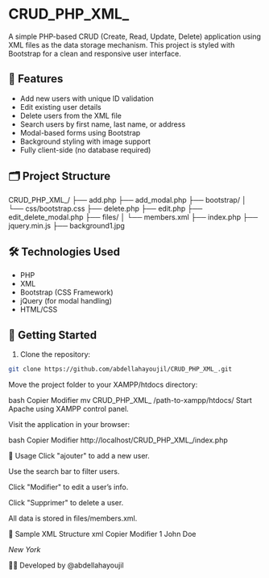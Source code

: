 # CRUD_PHP_XML_

A simple PHP-based CRUD (Create, Read, Update, Delete) application using XML files as the data storage mechanism. This project is styled with Bootstrap for a clean and responsive user interface.

## 🌟 Features

- Add new users with unique ID validation  
- Edit existing user details  
- Delete users from the XML file  
- Search users by first name, last name, or address  
- Modal-based forms using Bootstrap  
- Background styling with image support  
- Fully client-side (no database required)  

## 🗂 Project Structure

CRUD_PHP_XML_/
├── add.php
├── add_modal.php
├── bootstrap/
│ └── css/bootstrap.css
├── delete.php
├── edit.php
├── edit_delete_modal.php
├── files/
│ └── members.xml
├── index.php
├── jquery.min.js
├── background1.jpg 


## 🛠️ Technologies Used

- PHP  
- XML  
- Bootstrap (CSS Framework)  
- jQuery (for modal handling)  
- HTML/CSS  

## 🚀 Getting Started

1. Clone the repository:

```bash
git clone https://github.com/abdellahayoujil/CRUD_PHP_XML_.git
```

Move the project folder to your XAMPP/htdocs directory:

bash
Copier
Modifier
mv CRUD_PHP_XML_ /path-to-xampp/htdocs/
Start Apache using XAMPP control panel.

Visit the application in your browser:

bash
Copier
Modifier
http://localhost/CRUD_PHP_XML_/index.php



📝 Usage
Click "ajouter" to add a new user.

Use the search bar to filter users.

Click "Modifier" to edit a user’s info.

Click "Supprimer" to delete a user.

All data is stored in files/members.xml.

📄 Sample XML Structure
xml
Copier
Modifier
<users>
    <user>
        <id>1</id>
        <firstname>John</firstname>
        <lastname>Doe</lastname>
        <address>New York</address>
    </user>
</users>



🧑‍💻 Developed by @abdellahayoujil
